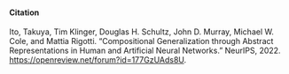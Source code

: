 #### Citation

Ito, Takuya, Tim Klinger, Douglas H. Schultz, John D. Murray, Michael W. Cole, and Mattia Rigotti. “Compositional Generalization through Abstract Representations in Human and Artificial Neural Networks.” NeurIPS, 2022. https://openreview.net/forum?id=177GzUAds8U.
